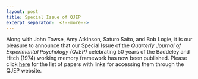```yaml
---
layout: post
title: Special Issue of QJEP
excerpt_separator:  <!--more-->
---
```


Along with John Towse, Amy Atkinson, Saturo Saito, and Bob Logie, it is our pleasure to announce that our Special Issue of the *Quarterly Journal of Experimental Psychology (QJEP)* celebrating 50 years of the Baddeley and Hitch (1974) working memory framework has now been published. Please click [here](<https://mark-hurlstone.github.io/QJEP-Special-Issue-Pub/>)  for the list of papers with links for accessing them through the QJEP website.



